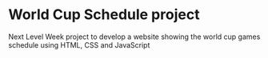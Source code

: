 # World Cup Schedule project
Next Level Week project to develop a website showing the world cup games schedule using HTML, CSS and JavaScript
